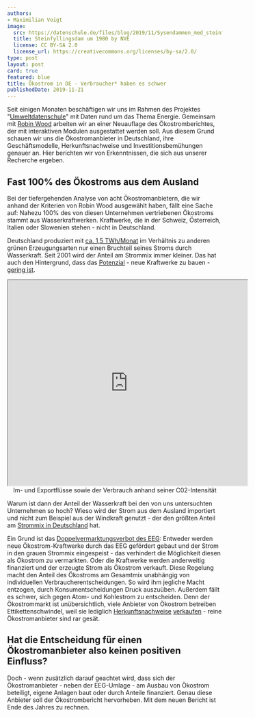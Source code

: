```yaml
---
authors:
- Maximilian Voigt
image:
  src: https://datenschule.de/files/blog/2019/11/Sysendammen_med_steinfyllingsdammen.jpg
  title: Steinfyllingsdam um 1980 by NVE
  license: CC BY-SA 2.0
  license_url: https://creativecommons.org/licenses/by-sa/2.0/
type: post
layout: post
card: true
featured: blue
title: Ökostrom in DE - Verbraucher* haben es schwer
publishedDate: 2019-11-21
---
```


Seit einigen Monaten beschäftigen wir uns im Rahmen des Projektes "[Umweltdatenschule](https://datenschule.de/projekte/umweltdatenschule/)" mit Daten rund um das Thema Energie. Gemeinsam mit [Robin Wood](https://www.robinwood.de/) arbeiten wir an einer Neuauflage des Ökostromberichtes, der mit interaktiven Modulen ausgestattet werden soll. Aus diesem Grund schauen wir uns die Ökostromanbieter in Deutschland, ihre Geschäftsmodelle, Herkunftsnachweise und Investitionsbemühungen genauer an. Hier berichten wir von Erkenntnissen, die sich aus unserer Recherche ergeben.

## Fast 100% des Ökostroms aus dem Ausland
Bei der tiefergehenden Analyse von acht Ökostromanbietern, die wir anhand der Kriterien von Robin Wood ausgewählt haben, fällt eine Sache auf: Nahezu 100% des von diesen Unternehmen vertriebenen Ökostroms stammt aus Wasserkraftwerken. Kraftwerke, die in der Schweiz, Österreich, Italien oder Slowenien stehen - nicht in Deutschland.

Deutschland produziert mit [ca. 1,5 TWh/Monat](https://www.energy-charts.de/energy_de.htm) im Verhältnis zu anderen grünen Erzeugungsarten nur einen Bruchteil seines Stroms durch Wasserkraft. Seit 2001 wird der Anteil am Strommix immer kleiner. Das hat auch den Hintergrund, dass das [Potenzial](https://izw.baw.de/publikationen/dresdner-wasserbauliche-mitteilungen/0/Anderer_Das%20Wasserkraftpotenzial%20in%20Deutschland.pdf) - neue Kraftwerke zu bauen - [gering ist](https://www.faz.net/aktuell/technik-motor/technik/ueber-das-potential-in-der-wasserkraft-14143887.html).

<div>
<center><iframe src="https://www.electricitymap.org/?page=map&solar=false&remote=true&wind=false" style="width: 560px; height: 480px;"></iframe></center>
<center>Im- und Exportflüsse sowie der Verbrauch anhand seiner C02-Intensität</center>
</div>

Warum ist dann der Anteil der Wasserkraft bei den von uns untersuchten Unternehmen so hoch? Wieso wird der Strom aus dem Ausland importiert und nicht zum Beispiel aus der Windkraft genutzt - der den größten Anteil am [Strommix in Deutschland](https://www.energy-charts.de/energy_de.htm) hat.

Ein Grund ist das [Doppelvermarktungsverbot des EEG](https://www.gesetze-im-internet.de/eeg_2014/__80.html): Entweder werden neue Ökostrom-Kraftwerke durch das EEG gefördert gebaut und der Strom in den grauen Strommix eingespeist - das verhindert die Möglichkeit diesen als Ökostrom zu vermarkten. Oder die Kraftwerke werden anderweitig finanziert und der erzeugte Strom als Ökostrom verkauft. Diese Regelung macht den Anteil des Ökostroms am Gesamtmix unabhängig von individuellen Verbraucherentscheidungen. So wird ihm jegliche Macht entzogen, durch Konsumentscheidungen Druck auszuüben. Außerdem fällt es schwer, sich gegen Atom- und Kohlestrom zu entscheiden. Denn der Ökostrommarkt ist unübersichtlich, viele Anbieter von Ökostrom betreiben Ettikettenschwindel, weil sie lediglich [Herkunftsnachweise](https://www.umweltbundesamt.de/service/uba-fragen/welche-bedingungen-muessen-fuer-den-erhalt-von) [verkaufen](https://www.umweltbundesamt.de/sites/default/files/medien/376/publikationen/texte_04_2014_marktanalyse_oekostrom_0.pdf) - reine Ökostromanbieter sind rar gesät.

## Hat die Entscheidung für einen Ökostromanbieter also keinen positiven Einfluss?
Doch - wenn zusätzlich darauf geachtet wird, dass sich der Ökostromanbieter - neben der EEG-Umlage - am Ausbau von Ökostrom beteiligt, eigene Anlagen baut oder durch Anteile finanziert. Genau diese Anbieter soll der Ökostrombericht hervorheben. Mit dem neuen Bericht ist Ende des Jahres zu rechnen.